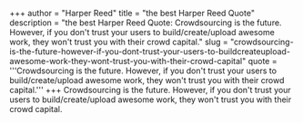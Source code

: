 +++
author = "Harper Reed"
title = "the best Harper Reed Quote"
description = "the best Harper Reed Quote: Crowdsourcing is the future. However, if you don't trust your users to build/create/upload awesome work, they won't trust you with their crowd capital."
slug = "crowdsourcing-is-the-future-however-if-you-dont-trust-your-users-to-buildcreateupload-awesome-work-they-wont-trust-you-with-their-crowd-capital"
quote = '''Crowdsourcing is the future. However, if you don't trust your users to build/create/upload awesome work, they won't trust you with their crowd capital.'''
+++
Crowdsourcing is the future. However, if you don't trust your users to build/create/upload awesome work, they won't trust you with their crowd capital.
